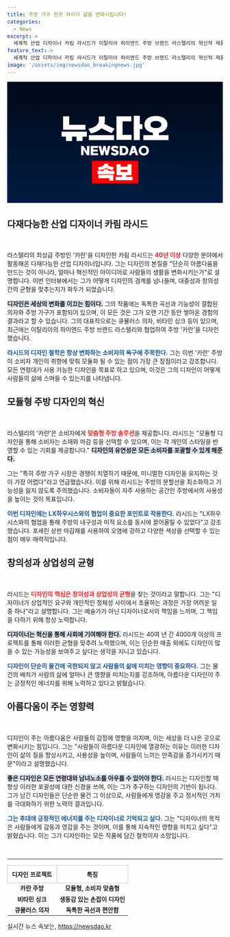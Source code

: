 ```yaml
---
title: 주방 가구 한끗 차이가 삶을 변화시킵니다!
categories:
  - News
excerpt: >
  세계적 산업 디자이너 카림 라시드가 이탈리아 하이엔드 주방 브랜드 라스텔리의 혁신적 제품 카란을 디자인하며, 다채로운 분야에서 창조하는 비결과 아름다운 디자인의 중요성에 대해 이야기했습니다.
feature_text: >
  세계적 산업 디자이너 카림 라시드가 이탈리아 하이엔드 주방 브랜드 라스텔리의 혁신적 제품 카란을 디자인하며, 다채로운 분야에서 창조하는 비결과 아름다운 디자인의 중요성에 대해 이야기했습니다.
image: '/assets/img/newsdao_breakingnews.jpg'
---
```


<p><img src="/assets/img/newsdao_breakingnews.jpg" alt="ranknews 속보" /></p>

<h2 data-ke-size="size26">다재다능한 산업 디자이너 카림 라시드</h2>

<p data-ke-size="size16">&nbsp;</p>

<p>라스텔리의 최상급 주방인 '카란'을 디자인한 카림 라시드는 <b><span style="color: #ee2323;">40년 이상</span></b> 다양한 분야에서 활동해온 다재다능한 산업 디자이너입니다. 그는 디자인의 본질을 "단순히 아름다움을 만드는 것이 아니라, 얼마나 혁신적인 아이디어로 사람들의 생활을 변화시키는가"로 설명합니다. 이번 인터뷰에서는 그가 어떻게 디자인의 경계를 넘나들며, 대중성과 창의성 간의 균형을 맞추는지가 화두가 되었습니다. </p>

<p><b><span style="background-color: #21538527;">디자인은 세상의 변화를 이끄는 힘이다.</span></b> 그의 작품에는 독특한 곡선과 기능성이 결합된 의자와 주방 가구가 포함되어 있으며, 이 모든 것은 그가 오랜 기간 동안 쌓아온 경험의 결과라고 할 수 있습니다. 그의 대표작으로는 큐뮬러스 의자, 비타민 싱크 등이 있으며, 최근에는 이탈리아의 하이엔드 주방 브랜드 라스텔리와 협업하여 주방 '카란'을 디자인했습니다.</p>

<p><b><span style="color: #1a5490;">라시드의 디자인 철학은 항상 변화하는 소비자의 욕구에 주목한다.</span></b> 그는 이번 '카란' 주방이 소비자 개인의 취향에 맞춰 모듈화 될 수 있는 점이 가장 큰 장점이라고 강조합니다. 모든 연령대가 사용 가능한 디자인을 목표로 하고 있으며, 이것은 그의 디자인이 어떻게 사람들의 삶에 스며들 수 있는지를 나타냅니다.</p>

<h2 data-ke-size="size26">모듈형 주방 디자인의 혁신</h2>

<p data-ke-size="size16">&nbsp;</p>

<p>라스텔리의 '카란'은 소비자에게 <b><span style="color: #ee2323;">맞춤형 주방 솔루션</span></b>을 제공합니다. 라시드는 "모듈형 디자인을 통해 소비자는 소재와 마감 등을 선택할 수 있으며, 이는 각 개인의 스타일을 반영할 수 있는 기회를 제공합니다." <b><span style="background-color: #21538527;">디자인의 유연성은 모든 소비자를 포괄할 수 있게 해준다.</span></b> </p>

<p>그는 "특히 주방 가구 시장은 경쟁이 치열하기 때문에, 미니멀한 디자인을 유지하는 것이 가장 어렵다"라고 언급했습니다. 이를 위해 라시드는 주방의 분할선을 최소화하고 기능성을 잃지 않도록 주의했습니다. 소비자들이 자주 사용하는 공간인 주방에서의 사용성을 높이는 것이 목표입니다.</p>

<p><b><span style="color: #1a5490;">이번 디자인에는 LX하우시스와의 협업이 중요한 포인트로 작용한다.</span></b> 라시드는 "LX하우시스와의 협업을 통해 주방의 내구성과 미적 요소를 동시에 끌어올릴 수 있었다"고 강조했습니다. 포세린 상판 마감재를 사용하여 오염에 강하고 다양한 색상을 선택할 수 있는 점이 매우 매력적입니다.</p>

<h2 data-ke-size="size26">창의성과 상업성의 균형</h2>

<p data-ke-size="size16">&nbsp;</p>

<p>라시드는 <b><span style="color: #ee2323;">디자인의 핵심은 창의성과 상업성의 균형</span></b>을 찾는 것이라고 말합니다. 그는 "디자이너가 상업적인 요구와 개인적인 정체성 사이에서 조율하는 과정은 가장 어려운 일 중 하나"라고 설명합니다. 그는 예술가가 아닌 디자이너로서의 책임을 느끼며, 그 책임을 다하기 위해 항상 노력합니다.</p>

<p><b><span style="background-color: #21538527;">디자이너는 혁신을 통해 사회에 기여해야 한다.</span></b> 라시드는 40여 년 간 4000개 이상의 프로젝트를 통해 이러한 균형을 맞추려 노력했으며, 이는 단순한 매출 외에도 디자인이 많을 수 있는 가능성을 보여주고 싶다는 생각을 지니고 있습니다.</p>

<p><b><span style="color: #1a5490;">디자인이 단순히 물건에 국한되지 않고 사람들의 삶에 미치는 영향이 중요하다.</span></b> 그는 물건의 배치가 사람의 삶에 얼마나 큰 영향을 미치는지를 강조하며, 아름다운 디자인이 주는 긍정적인 에너지를 위해 노력하고 있다고 밝혔습니다.</p>

<h2 data-ke-size="size26">아름다움이 주는 영향력</h2>

<p data-ke-size="size16">&nbsp;</p>

<p>디자인이 주는 아름다움은 사람들의 감정에 영향을 미치며, 이는 세상을 더 나은 곳으로 변화시키는 힘입니다. 그는 "사람들이 아름다운 디자인에 열광하는 이유는 이러한 디자인이 삶의 질을 향상시키고, 사용성을 높이며, 사람들이 느끼는 만족감을 증가시키기 때문"이라고 설명했습니다. </p>

<p><b><span style="background-color: #21538527;">좋은 디자인은 모든 연령대와 남녀노소를 아우를 수 있어야 한다.</span></b> 라시드는 디자인할 때 항상 이러한 포괄성에 대한 신경을 쓰며, 이는 그가 추구하는 디자인의 기반이 됩니다. 그가 남긴 디자인들은 단순한 물건 그 이상으로, 사람들에게 영감을 주고 정서적인 가치를 극대화하기 위한 노력의 결과입니다.</p>

<p><b><span style="color: #1a5490;">그는 후대에 긍정적인 에너지를 주는 디자이너로 기억되고 싶다.</span></b> 그는 "디자이너의 목적은 사람들에게 감동과 영감을 주는 것이며, 이를 통해 지속적인 영향을 미치고 싶다"고 밝혔습니다. 이는 그가 디자인하는 모든 작품에 담긴 철학이자 소망입니다.</p>

<p data-ke-size="size16">&nbsp;</p>

<hr/>

<table style="width: 100%; border-collapse: collapse;">
    <tr>
        <td style="border: 1px solid #ccc; padding: 10px; text-align: center;"><b>디자인 프로젝트</b></td>
        <td style="border: 1px solid #ccc; padding: 10px; text-align: center;"><b>특징</b></td>
    </tr>
    <tr>
        <td style="text-align: center; height: 17px;"><b>카란 주방</b></td>
        <td style="text-align: center; height: 17px;"><b>모듈형, 소비자 맞춤형</b></td>
    </tr>
    <tr>
        <td style="text-align: center; height: 17px;"><b>비타민 싱크</b></td>
        <td style="text-align: center; height: 17px;"><b>생동감 있는 손잡이 디자인</b></td>
    </tr>
    <tr>
        <td style="text-align: center; height: 17px;"><b>큐뮬러스 의자</b></td>
        <td style="text-align: center; height: 17px;"><b>독특한 곡선과 편안함</b></td>
    </tr>
</table>
실시간 뉴스 속보는, <a href="https://newsdao.kr" rel="dofollow">https://newsdao.kr</a>


